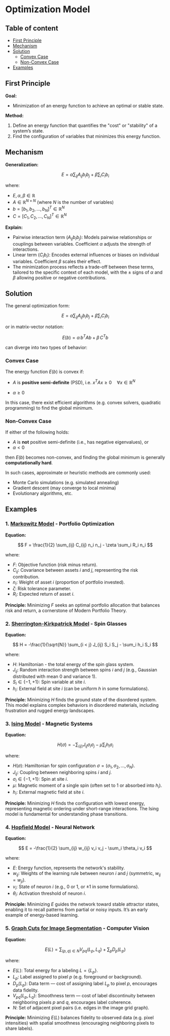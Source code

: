 # Optimization Model

## Table of content

<!-- TOC start (generated with https://github.com/derlin/bitdowntoc) -->

* [First Principle](#first-principle)
* [Mechanism](#mechanism)
* [Solution](#solution)
  + [Convex Case](#convex-case)
  + [Non-Convex Case](#non-convex-case)
* [Examples](#examples)

<!-- TOC end -->

## First Principle

**Goal:**
- Minimization of an energy function to achieve an optimal or stable state.

**Method:**
1. Define an energy function that quantifies the "cost" or "stability" of a system’s state.
2. Find the configuration of variables that minimizes this energy function.

## Mechanism

**Generalization:**

$$
E = \alpha \sum_{ij} A_{ij} b_i b_j + \beta \sum_i C_i b_i
$$

where:
- $E, \alpha, \beta \in \mathbb{R}$
- $A \in \mathbb{R}^{N \times N}$ (where $N$ is the number of variables)
- $b = [b_1, b_2, \ldots, b_N]^T \in \mathbb{R}^N$
- $C = [C_1, C_2, \ldots, C_N]^T \in \mathbb{R}^N$

**Explain:**
- Pairwise interaction term ($A_{ij} b_i b_j$): Models pairwise relationships or couplings between variables. Coefficient $\alpha$ adjusts the strength of interactions.
- Linear term ($C_i b_i$): Encodes external influences or biases on individual variables. Coefficient $\beta$ scales their effect.
- The minimization process reflects a trade-off between these terms, tailored to the specific context of each model, with the $\pm$ signs of $\alpha$ and $\beta$ allowing positive or negative contributions.

## Solution
The general optimization form:

$$
E = \alpha \sum_{ij} A_{ij} b_i b_j + \beta \sum_i C_i b_i
$$

or in matrix-vector notation:

$$
E(b) = \alpha\, b^{T} Ab + \beta\, C^{T}b
$$

can diverge into two types of behavior:

### Convex Case

The energy function $E(b)$ is convex if:

- $A$ is **positive semi-definite** (PSD), i.e. $x^T Ax \geq 0 \quad \forall x \in \mathbb{R}^N$

- $\alpha \geq 0$

In this case, there exist efficient algorithms (e.g. convex solvers, quadratic programming) to find the global minimum.

### Non-Convex Case

If either of the following holds:

- $A$ is **not** positive semi-definite (i.e., has negative eigenvalues), or
- $\alpha < 0$

then $E(b)$ becomes non-convex, and finding the global minimum is generally **computationally hard**.

In such cases, approximate or heuristic methods are commonly used:
- Monte Carlo simulations (e.g. simulated annealing)
- Gradient descent (may converge to local minima)
- Evolutionary algorithms, etc.

## Examples

### 1. [Markowitz Model](https://en.wikipedia.org/wiki/Markowitz_model#:~:text=In%20finance%2C%20the%20Markowitz%20model,portfolios%20of%20the%20given%20securities.) - Portfolio Optimization

**Equation:**

$$
F = \frac{1}{2} \sum_{ij} C_{ij} n_i n_j - \zeta \sum_i R_i n_i
$$

where:
- $F$: Objective function (risk minus return).
- $C_{ij}$: Covariance between assets $i$ and $j$, representing the risk contribution.
- $n_i$: Weight of asset $i$ (proportion of portfolio invested).
- $\zeta$: Risk tolerance parameter.
- $R_i$: Expected return of asset $i$.

**Principle:**
Minimizing $F$ seeks an optimal portfolio allocation that balances risk and return, a cornerstone of Modern Portfolio Theory.

### 2. [Sherrington-Kirkpatrick Model](https://en.wikipedia.org/wiki/Spin_glass#Sherrington%E2%80%93Kirkpatrick_model) - Spin Glasses

**Equation:**

$$
H = -\frac{1}{\sqrt{N}} \sum_{i < j} J_{ij} S_i S_j - \sum_i h_i S_i
$$

where:
- $H$: Hamiltonian - the total energy of the spin glass system.
- $J_{ij}$: Random interaction strength between spins $i$ and $j$ (e.g., Gaussian distributed with mean 0 and variance 1).
- $S_i \in \lbrace-1, +1\rbrace$: Spin variable at site $i$.
- $h_i$: External field at site $i$ (can be uniform $h$ in some formulations).

**Principle:** Minimizing $H$ finds the ground state of the disordered system. This model explains complex behaviors in disordered materials, including frustration and rugged energy landscapes.

### 3. [Ising Model](https://en.wikipedia.org/wiki/Ising_model) - Magnetic Systems

**Equation:**

$$
H(\sigma) = - \sum_{\langle ij \rangle} J_{ij} \sigma_i \sigma_j - \mu \sum_i h_i \sigma_i
$$

where:
- $H(\sigma)$: Hamiltonian for spin configuration $\sigma = (\sigma_1, \sigma_2, \ldots, \sigma_N)$.
- $J_{ij}$: Coupling between neighboring spins $i$ and $j$.
- $\sigma_i \in \lbrace-1, +1\rbrace$: Spin at site $i$.
- $\mu$: Magnetic moment of a single spin (often set to 1 or absorbed into $h_i$).
- $h_i$: External magnetic field at site $i$.

**Principle:** Minimizing $H$ finds the configuration with lowest energy, representing magnetic ordering under short-range interactions. The Ising model is fundamental for understanding phase transitions.

### 4. [Hopfield Model](https://en.wikipedia.org/wiki/Hopfield_network) - Neural Network

**Equation:**

$$
E = -\frac{1}{2} \sum_{ij} w_{ij} v_i v_j - \sum_i \theta_i v_i
$$

where:
- $E$: Energy function, represents the network's stability.
- $w_{ij}$: Weights of the learning rule between neuron $i$ and $j$ (symmetric, $w_{ij} = w_{ji}$).
- $v_i$: State of neuron $i$ (e.g., 0 or 1, or $\pm 1$ in some formulations).
- $\theta_i$: Activation threshold of neuron $i$.

**Principle:**
Minimizing $E$ guides the network toward stable attractor states, enabling it to recall patterns from partial or noisy inputs. It’s an early example of energy-based learning.

### 5. [Graph Cuts for Image Segmentation](https://en.wikipedia.org/wiki/Graph_cuts_in_computer_vision) - Computer Vision

**Equation:**

$$
E(L) = \sum_{(p,q) \in N} V_{pq}(L_p, L_q) + \sum_{p} D_p(L_p)
$$

where:
- $E(L)$: Total energy for a labeling $L = \{L_p\}$.
- $L_p$: Label assigned to pixel $p$ (e.g. foreground or background).
- $D_p(L_p)$: Data term — cost of assigning label $L_p$ to pixel $p$, encourages data fidelity.
- $V_{pq}(L_p, L_q)$: Smoothness term — cost of label discontinuity between neighboring pixels $p$ and $q$, encourages label coherence.
- $N$: Set of adjacent pixel pairs (i.e. edges in the image grid graph).

**Principle:**
Minimizing $E(L)$ balances fidelity to observed data (e.g. pixel intensities) with spatial smoothness (encouraging neighboring pixels to share labels).